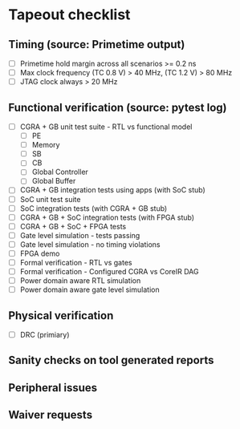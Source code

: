 # Tapeout checklist

## Timing (source: Primetime output)
- [ ] Primetime hold margin across all scenarios >= 0.2 ns
- [ ] Max clock frequency (TC 0.8 V) > 40 MHz, (TC 1.2 V) > 80 MHz
- [ ] JTAG clock always > 20 MHz

## Functional verification (source: pytest log)
- [ ] CGRA + GB unit test suite - RTL vs functional model
    - [ ] PE
    - [ ] Memory
    - [ ] SB
    - [ ] CB
    - [ ] Global Controller
    - [ ] Global Buffer
- [ ] CGRA + GB integration tests using apps (with SoC stub)
- [ ] SoC unit test suite
- [ ] SoC integration tests (with CGRA + GB stub)
- [ ] CGRA + GB + SoC integration tests (with FPGA stub)
- [ ] CGRA + GB + SoC + FPGA tests
- [ ] Gate level simulation - tests passing
- [ ] Gate level simulation - no timing violations
- [ ] FPGA demo
- [ ] Formal verification - RTL vs gates
- [ ] Formal verification - Configured CGRA vs CoreIR DAG
- [ ] Power domain aware RTL simulation
- [ ] Power domain aware gate level simulation

## Physical verification
- [ ] DRC (primiary) 

## Sanity checks on tool generated reports

## Peripheral issues

## Waiver requests
